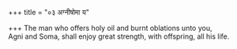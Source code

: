 +++
title = "०३ अग्नीषोमा य"

+++
The man who offers holy oil and burnt oblations unto you,  
     Agni and Soma, shall enjoy great strength, with offspring, all his life.